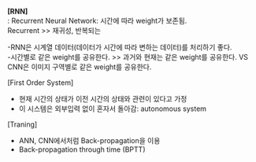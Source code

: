 **[RNN]**  
: Recurrent Neural Network: 시간에 따라 weight가 보존됨.  
Recurrent >> 재귀성, 반복되는  

-RNN은 시계열 데이터(데이터가 시간에 따라 변하는 데이터)를 처리하기 좋다.  
-시간별로 같은 weight를 공유한다. >> 과거와 현재는 같은 weight를 공유한다. VS CNN은 이미지 구역별로 같은 weight를 공유한다.  

[First Order System]  
- 현재 시간의 상태가 이전 시간의 상태와 관련이 있다고 가정  
- 이 시스템은 외부입력 없이 혼자서 돌아감: autonomous system  

[Traning]  
- ANN, CNN에서처럼 Back-propagation을 이용  
- Back-propagation through time (BPTT)

